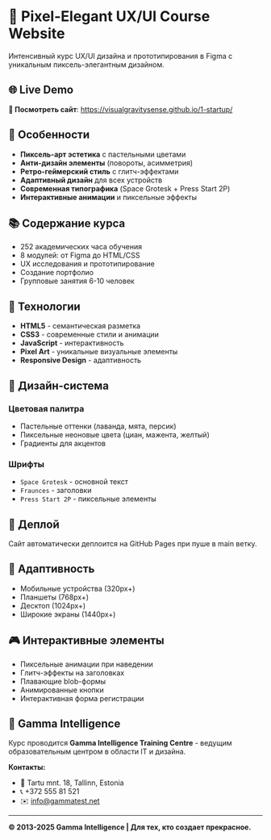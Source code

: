# 🎨 Pixel-Elegant UX/UI Course Website

Интенсивный курс UX/UI дизайна и прототипирования в Figma с уникальным пиксель-элегантным дизайном.

## 🌐 Live Demo

**🚀 Посмотреть сайт**: https://visualgravitysense.github.io/1-startup/

## 🚀 Особенности

- **Пиксель-арт эстетика** с пастельными цветами
- **Анти-дизайн элементы** (повороты, асимметрия)
- **Ретро-геймерский стиль** с глитч-эффектами
- **Адаптивный дизайн** для всех устройств
- **Современная типографика** (Space Grotesk + Press Start 2P)
- **Интерактивные анимации** и пиксельные эффекты

## 📚 Содержание курса

- 252 академических часа обучения
- 8 модулей: от Figma до HTML/CSS
- UX исследования и прототипирование
- Создание портфолио
- Групповые занятия 6-10 человек

## 🎯 Технологии

- **HTML5** - семантическая разметка
- **CSS3** - современные стили и анимации
- **JavaScript** - интерактивность
- **Pixel Art** - уникальные визуальные элементы
- **Responsive Design** - адаптивность

## 🌟 Дизайн-система

### Цветовая палитра
- Пастельные оттенки (лаванда, мята, персик)
- Пиксельные неоновые цвета (циан, мажента, желтый)
- Градиенты для акцентов

### Шрифты
- `Space Grotesk` - основной текст
- `Fraunces` - заголовки
- `Press Start 2P` - пиксельные элементы

## 🚀 Деплой

Сайт автоматически деплоится на GitHub Pages при пуше в main ветку.

## 📱 Адаптивность

- Мобильные устройства (320px+)
- Планшеты (768px+)
- Десктоп (1024px+)
- Широкие экраны (1440px+)

## 🎮 Интерактивные элементы

- Пиксельные анимации при наведении
- Глитч-эффекты на заголовках
- Плавающие blob-формы
- Анимированные кнопки
- Интерактивная форма регистрации

## 🏢 Gamma Intelligence

Курс проводится **Gamma Intelligence Training Centre** - ведущим образовательным центром в области IT и дизайна.

**Контакты:**
- 📍 Tartu mnt. 18, Tallinn, Estonia
- 📞 +372 555 81 521
- ✉️ info@gammatest.net

---

**© 2013-2025 Gamma Intelligence | Для тех, кто создает прекрасное.** 